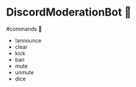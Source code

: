 # DiscordModerationBot 🤖

#commands 👾
 - !announce
 - clear
 - kick
 - ban
 - mute
 - unmute
 - dice
